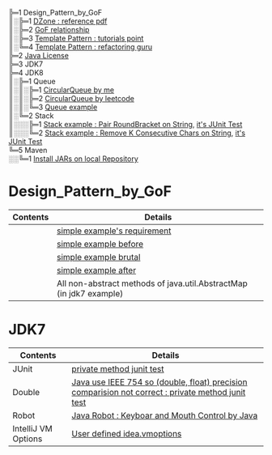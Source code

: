 ╠═1 Design_Pattern_by_GoF  
║░╠═1 [DZone : reference pdf](01_Design_Pattern_by_GoF/rc008-designpatterns_online.pdf)  
║░╠═2 [GoF relationship](01_Design_Pattern_by_GoF/1.1_Design_Patterns_Relationship.jpg)  
║░╠═3 [Template Pattern : tutorials point](https://www.tutorialspoint.com/design_pattern/template_pattern.htm)  
║░╚═4 [Template Pattern : refactoring guru](https://refactoring.guru/design-patterns/template-method)  
╠═2 [Java License](02_Java_License/01_Java_License.md)  
╠═3 JDK7  
╠═4 JDK8  
║░╠═1 Queue  
║░║░╠═1 [CircularQueue by me](04_JDK8/src/main/java/rwoo/research/queue/me/MeCircularQueue.java)  
║░║░╠═2 [CircularQueue by leetcode](04_JDK8/src/main/java/rwoo/research/queue/leetcode/MyCircularQueue.java)  
║░║░╚═3 [Queue example](04_JDK8/src/test/java/rwoo/research/queue/me/QueueTest.java)  
║░╚═2 Stack  
║░░░╠═1 [Stack example : Pair RoundBracket on String](04_JDK8/src/main/java/rwoo/research/stack/PairRoundBracket.java), [it's JUnit Test](04_JDK8/src/test/java/rwoo/research/stack/PairRoundBracketTest.java)  
║░░░╚═2 [Stack example : Remove K Consecutive Chars on String](04_JDK8/src/main/java/rwoo/research/stack/RemoveKConsecutiveChars.java), [it's JUnit Test](04_JDK8/src/test/java/rwoo/research/stack/RemoveKConsecutiveCharsTest.java)  
╚═5 Maven  
░░╚═1 [Install JARs on local Repository](05_Maven/01_install-file.md)  

# Design_Pattern_by_GoF
| Contents         | Details                                                                                                                            |
|------------------|------------------------------------------------------------------------------------------------------------------------------------|
|                  | [simple example's requirement](02_JDK7/src/main/java/rwoo/research/design/pattern/behavioral/template/Expand-Requirement.txt)      |
|                  | [simple example before](02_JDK7/src/main/java/rwoo/research/design/pattern/behavioral/template/before/HamSandwich.java)            |
|                  | [simple example brutal](02_JDK7/src/main/java/rwoo/research/design/pattern/behavioral/template/brutal/HamSandwich.java)            |
|                  | [simple example after](02_JDK7/src/main/java/rwoo/research/design/pattern/behavioral/template/after/ConcretClass/HamSandwich.java) |
|                  | All non-abstract methods of java.util.AbstractMap (in jdk7 example)                                                                |

# JDK7
| Contents            | Details                                                                                                                                                              |
|---------------------|----------------------------------------------------------------------------------------------------------------------------------------------------------------------|
| JUnit               | [private method junit test](02_JDK7/src/test/java/rwoo/research/MockPrivateMethodTest.java)                                                                          |
| Double              | [Java use IEEE 754 so (double, float) precision comparision not correct : private method junit test](02_JDK7/src/test/java/rwoo/research/DoubleComparisionTest.java) |
| Robot               | [Java Robot : Keyboar and Mouth Control by Java](02_JDK7/src/test/java/rwoo/research/RobotTest.java)                                                                 |
| IntelliJ VM Options | [User defined idea.vmoptions](02_JDK7/src/test/resources/idea.vmoptions)                                                                                             |

